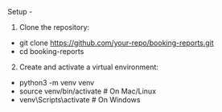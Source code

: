 
Setup - 

1) Clone the repository:

- git clone https://github.com/your-repo/booking-reports.git
- cd booking-reports

2) Create and activate a virtual environment:

- python3 -m venv venv
- source venv/bin/activate  # On Mac/Linux
- venv\Scripts\activate  # On Windows
